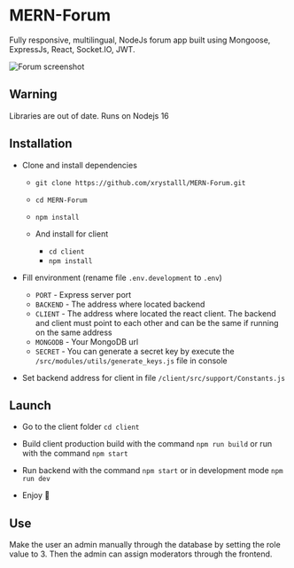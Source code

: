 # MERN-Forum

Fully responsive, multilingual, NodeJs forum app built using Mongoose, ExpressJs, React, Socket.IO, JWT.

![Forum screenshot](/screenshot.png)

## Warning
Libraries are out of date. Runs on Nodejs 16

## Installation
- Clone and install dependencies
  - `git clone https://github.com/xrystalll/MERN-Forum.git`
  - `cd MERN-Forum`
  - `npm install`

  - And install for client
    - `cd client`
    - `npm install`

- Fill environment (rename file `.env.development` to `.env`)
  - `PORT` - Express server port
  - `BACKEND` - The address where located backend
  - `CLIENT` - The address where located the react client. The backend and client must point to each other and can be the same if running on the same address
  - `MONGODB` - Your MongoDB url
  - `SECRET` - You can generate a secret key by execute the `/src/modules/utils/generate_keys.js` file in console

- Set backend address for client in file `/client/src/support/Constants.js`

## Launch
  - Go to the client folder `cd client`
  - Build client production build with the command `npm run build` or run with the command `npm start`

  - Run backend with the command `npm start` or in development mode `npm run dev`

  - Enjoy 🙌

## Use
Make the user an admin manually through the database by setting the role value to 3. Then the admin can assign moderators through the frontend.

